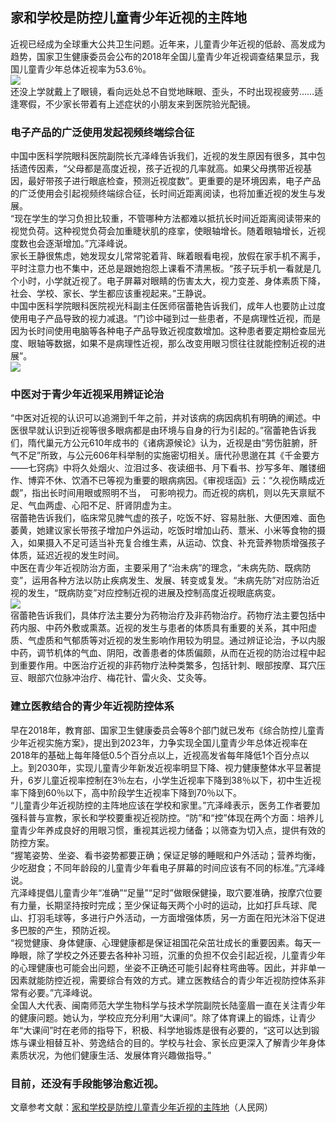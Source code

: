 ## 家和学校是防控儿童青少年近视的主阵地  
近视已经成为全球重大公共卫生问题。近年来，儿童青少年近视的低龄、高发成为趋势，国家卫生健康委员会公布的2018年全国儿童青少年近视调查结果显示，我国儿童青少年总体近视率为53.6％。  
![](http://cdncms.v-keep.cn/wp-content/uploads/2020/02/613.jpg)  
还没上学就戴上了眼镜，看向远处总不自觉地眯眼、歪头，不时出现视疲劳……适逢寒假，不少家长带着有上述症状的小朋友来到医院验光配镜。  
### 电子产品的广泛使用发起视频终端综合征  
中国中医科学院眼科医院副院长亢泽峰告诉我们，近视的发生原因有很多，其中包括遗传因素，“父母都是高度近视，孩子近视的几率就高。如果父母携带近视基因，最好带孩子进行眼底检查，预测近视度数”。更重要的是环境因素，电子产品的广泛使用会引起视频终端综合征，长时间近距离阅读，也将加重近视的发生与发展。  
“现在学生的学习负担比较重，不管哪种方法都难以抵抗长时间近距离阅读带来的视觉负荷。这种视觉负荷会加重睫状肌的痉挛，使眼轴增长。随着眼轴增长，近视度数也会逐渐增加。”亢泽峰说。  
家长王静很焦虑，她发现女儿常常驼着背、眯着眼看电视，放假在家手机不离手，平时注意力也不集中，还总是跟她抱怨上课看不清黑板。“孩子玩手机一看就是几个小时，小学就近视了。电子屏幕对眼睛的伤害太大，视力变差、身体素质下降，社会、学校、家长、学生都应该重视起来。”王静说。  
中国中医科学院眼科医院视光科副主任医师宿蕾艳告诉我们，成年人也要防止过度使用电子产品导致的视力减退。“门诊中碰到过一些患者，不是病理性近视，而是因为长时间使用电脑等各种电子产品导致近视度数增加。这种患者要定期检查屈光度、眼轴等数据，如果不是病理性近视，那么改变用眼习惯往往就能控制近视的进展”。  
![](http://cdncms.v-keep.cn/wp-content/uploads/2020/02/1000-8.jpg)  
### 中医对于青少年近视采用辨证论治  
“中医对近视的认识可以追溯到千年之前，并对该病的病因病机有明确的阐述。中医很早就认识到近视等很多眼病都是由环境与自身的行为引起的。”宿蕾艳告诉我们，隋代巢元方公元610年成书的《诸病源候论》认为，近视是由“劳伤脏腑，肝气不足”所致，与公元606年科举制的实施密切相关。唐代孙思邈在其《千金要方——七窍病》中将久处烟火、泣泪过多、夜读细书、月下看书、抄写多年、雕镂细作、博弈不休、饮酒不已等视为重要的眼病病因。《审视瑶函》云：“久视伤睛成近觑”，指出长时间用眼或照明不当，　可影响视力。而近视的病机，则以先天禀赋不足、气血两虚、心阳不足、肝肾阴虚为主。  
宿蕾艳告诉我们，临床常见脾气虚的孩子，吃饭不好、容易肚胀、大便困难、面色萎黄，她建议家长带孩子增加户外运动，吃饭时增加山药、薏米、小米等食物的摄入，如果摄入不足可适当补充复合维生素，从运动、饮食、补充营养物质增强孩子体质，延迟近视的发生时间。  
中医在青少年近视防治方面，主要采用了“治未病”的理念，“未病先防、既病防变”，运用各种方法以防止疾病发生、发展、转变或复发。“未病先防”对应防治近视的发生，“既病防变”对应控制近视的进展及控制高度近视眼底病变。  
![](http://cdncms.v-keep.cn/wp-content/uploads/2020/02/timg-43.jpg)  
宿蕾艳告诉我们，具体疗法主要分为药物治疗及非药物治疗。药物疗法主要包括中药内服、中药外敷或熏蒸。近视的发生与患者的体质具有重要的关系，其中阳虚质、气虚质和气郁质等对近视的发生影响作用较为明显。通过辨证论治，予以内服中药，调节机体的气血、阴阳，改善患者的体质偏颇，从而在近视的防治过程中起到重要作用。中医治疗近视的非药物疗法种类繁多，包括针刺、眼部按摩、耳穴压豆、眼部穴位脉冲治疗、梅花针、雷火灸、艾灸等。  
### 建立医教结合的青少年近视防控体系  
早在2018年，教育部、国家卫生健康委员会等8个部门就已发布《综合防控儿童青少年近视实施方案》，提出到2023年，力争实现全国儿童青少年总体近视率在2018年的基础上每年降低0.5个百分点以上，近视高发省每年降低1个百分点以上。到2030年，实现儿童青少年新发近视率明显下降、视力健康整体水平显著提升，6岁儿童近视率控制在3％左右，小学生近视率下降到38％以下，初中生近视率下降到60％以下，高中阶段学生近视率下降到70％以下。  
“儿童青少年近视防控的主阵地应该在学校和家里。”亢泽峰表示，医务工作者要加强科普与宣教，家长和学校要重视近视防控。“防”和“控”体现在两个方面：培养儿童青少年养成良好的用眼习惯，重视其远视力储备；以筛查为切入点，提供有效的防控方案。  
“握笔姿势、坐姿、看书姿势都要正确；保证足够的睡眠和户外活动；营养均衡，少吃甜食；不同年龄段的儿童青少年看电子屏幕的时间应该有不同的标准。”亢泽峰说。  
亢泽峰提倡儿童青少年“准确”“足量”“足时”做眼保健操，取穴要准确，按摩穴位要有力量，长期坚持按时完成；至少保证每天两个小时的运动，比如打乒乓球、爬山、打羽毛球等，多进行户外活动，一方面增强体质，另一方面在阳光沐浴下促进多巴胺的产生，预防近视。  
“视觉健康、身体健康、心理健康都是保证祖国花朵茁壮成长的重要因素。每天一睁眼，除了学校之外还要去各种补习班，沉重的负担不仅会引起近视，儿童青少年的心理健康也可能会出问题，坐姿不正确还可能引起脊柱弯曲等。因此，并非单一因素就能防控近视，需要综合有效的方式。建立医教结合的青少年近视防控体系非常有必要。”亢泽峰说。  
全国人大代表、闽南师范大学生物科学与技术学院副院长陆銮眉一直在关注青少年的健康问题。她认为，学校应充分利用“大课间”。除了体育课上的锻炼，让青少年“大课间”时在老师的指导下，积极、科学地锻炼是很有必要的，“这可以达到锻炼与课业相替互补、劳逸结合的目的。学校与社会、家长应更深入了解青少年身体素质状况，为他们健康生活、发展体育兴趣做指导。”  
### 目前，还没有手段能够治愈近视。  
文章参考文献：<a href="http://m.people.cn/n4/2020/0121/c678-13614819.html">家和学校是防控儿童青少年近视的主阵地</a>（人民网）  
